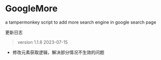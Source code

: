 # GoogleMore
a tampermonkey script to add more search engine in google search page

更新日志

> version 1.1.8 2023-07-15

- 修改元素获取逻辑，解决部分情况不生效的问题
